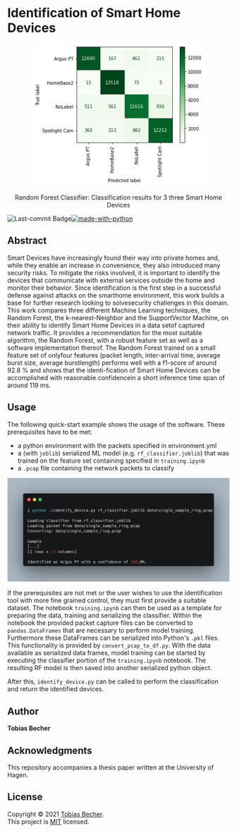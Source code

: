 # Identification of Smart Home Devices

<p align="center">
    <img src="assets/confusion.png" witdh="50%">
    <center>Random Forest Classifier: Classification results for 3 three Smart Home Devices</center>
<p>

[![made-with-python](https://img.shields.io/badge/Made%20with-Python-1f425f.svg)](https://www.python.org/)
<img align="left" src="https://img.shields.io/github/last-commit/TB-DevAcc/SHD_Identification" alt="Last-commit Badge">

## Abstract

Smart Devices have increasingly found their way into private homes and, while they enable an increase in convenience, they also introduced many security risks.
To mitigate the risks involved, it is important to identify the devices that communicate with external services outside the home and monitor their behavior.
Since identification is the first step in a successful defense against attacks on the smarthome environment, this work builds a base for further research looking to solvesecurity challenges in this domain.
This work compares three different Machine Learning techniques, the Random Forest, the k-nearest-Neighbor and the SupportVector Machine, on their ability to identify Smart Home Devices in a data setof captured network traffic.
It provides a recommendation for the most suitable algorithm, the Random Forest, with a robust feature set as well as a software implementation thereof. The Random Forest trained on a small feature set of onlyfour features (packet length, inter-arrival time, average burst size, average burstlength) performs well with a f1-score of around 92.8 % and shows that the identi-fication of Smart Home Devices can be accomplished with reasonable confidencein a short inference time span of around 119 ms.

## Usage

The following quick-start example shows the usage of the software.
These prerequisites have to be met:

- a python environment with the packets specified in environment.yml
- a (with `joblib`) serialized ML model (e.g. `rf_classifier.joblib`) that was trained on the feature set containing specified in `training.ipynb`
- a `.pcap` file containing the network packets to classify

<p align="center">
    <img src="assets/bash_usage.png" witdh="100%">
<p>

If the prerequisites are not met or the user wishes to use the identification tool with more fine grained control, they must first provide a suitable dataset. The notebook `training.ipynb` can then be used as a template for preparing the data, training and serializing the classifier. Within the notebook the provided packet capture files can be converted to `pandas.DataFrames` that are necessary to perform model training. Furthermore these DataFrames can be serialized into Python's `.pkl` files. This functionality is provided by `convert_pcap_to_df.py`.
With the data available as serialized data frames, model training can be started by executing the classifier portion of the `training.ipynb` notebook. The resulting RF model is then saved into another serialized python object.

After this, `identify_device.py` can be called to perform the classification and return the identified devices.

## Author

**Tobias Becher**

## Acknowledgments

This repository accompanies a thesis paper written at the University of Hagen.

## License

Copyright © 2021 [Tobias Becher](https://github.com/TB-DevAcc). <br/>
This project is [MIT](https://github.com/TB-DevAcc/SHD_Identification/blob/master/LICENSE) licensed.
